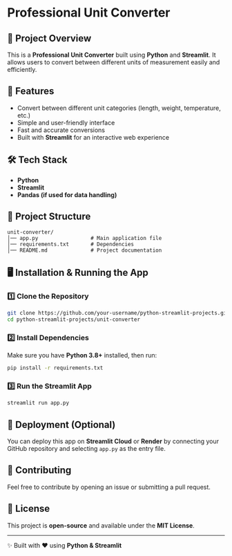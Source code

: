 # Professional Unit Converter

## 📌 Project Overview
This is a **Professional Unit Converter** built using **Python** and **Streamlit**. It allows users to convert between different units of measurement easily and efficiently.

## 🚀 Features
- Convert between different unit categories (length, weight, temperature, etc.)
- Simple and user-friendly interface
- Fast and accurate conversions
- Built with **Streamlit** for an interactive web experience

## 🛠️ Tech Stack
- **Python**
- **Streamlit**
- **Pandas (if used for data handling)**

## 📂 Project Structure
```
unit-converter/
│── app.py                 # Main application file
│── requirements.txt       # Dependencies
│── README.md              # Project documentation
```

## 🖥️ Installation & Running the App
### 1️⃣ Clone the Repository
```bash
git clone https://github.com/your-username/python-streamlit-projects.git
cd python-streamlit-projects/unit-converter
```

### 2️⃣ Install Dependencies
Make sure you have **Python 3.8+** installed, then run:
```bash
pip install -r requirements.txt
```

### 3️⃣ Run the Streamlit App
```bash
streamlit run app.py
```

## 🚀 Deployment (Optional)
You can deploy this app on **Streamlit Cloud** or **Render** by connecting your GitHub repository and selecting `app.py` as the entry file.

## 📌 Contributing
Feel free to contribute by opening an issue or submitting a pull request.

## 📜 License
This project is **open-source** and available under the **MIT License**.

---
✨ Built with ❤️ using **Python & Streamlit**


